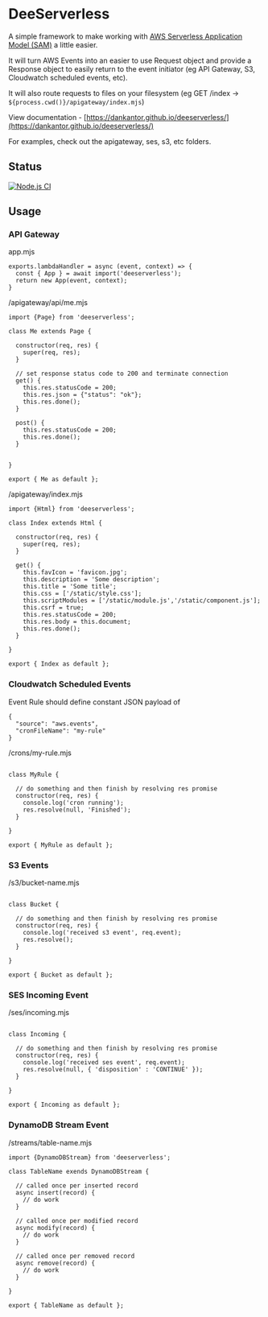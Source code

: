 # DeeServerless

A simple framework to make working with [AWS Serverless Application Model (SAM)](https://aws.amazon.com/serverless/sam/)
a little easier.

It will turn AWS Events into an easier to use Request object and provide a Response object to easily
return to the event initiator (eg API Gateway, S3, Cloudwatch scheduled events, etc).

It will also route requests to files on your filesystem 
(eg GET /index -> `${process.cwd()}/apigateway/index.mjs`)

View documentation - [https://dankantor.github.io/deeserverless/](https://dankantor.github.io/deeserverless/)

For examples, check out the apigateway, ses, s3, etc folders. 

## Status

[![Node.js CI](https://github.com/dankantor/deeserverless/actions/workflows/node.js.yml/badge.svg)](https://github.com/dankantor/deeserverless/actions/workflows/node.js.yml)

## Usage

### API Gateway

app.mjs 

```
exports.lambdaHandler = async (event, context) => {
  const { App } = await import('deeserverless');
  return new App(event, context);
}
```

/apigateway/api/me.mjs

```
import {Page} from 'deeserverless';

class Me extends Page {
  
  constructor(req, res) {
    super(req, res);
  }
  
  // set response status code to 200 and terminate connection
  get() {
    this.res.statusCode = 200;
    this.res.json = {"status": "ok"};
    this.res.done(); 
  }
  
  post() {
    this.res.statusCode = 200;
    this.res.done();
  }
  
  
}

export { Me as default };
```

/apigateway/index.mjs
```
import {Html} from 'deeserverless';

class Index extends Html {
  
  constructor(req, res) {
    super(req, res);
  }
  
  get() {
    this.favIcon = 'favicon.jpg';
    this.description = 'Some description';
    this.title = 'Some title';
    this.css = ['/static/style.css'];
    this.scriptModules = ['/static/module.js','/static/component.js'];
    this.csrf = true;
    this.res.statusCode = 200;
    this.res.body = this.document;
    this.res.done(); 
  }

}

export { Index as default };
```

### Cloudwatch Scheduled Events

Event Rule should define constant JSON payload of
```
{
  "source": "aws.events",
  "cronFileName": "my-rule"
}
```

/crons/my-rule.mjs

```

class MyRule {
  
  // do something and then finish by resolving res promise
  constructor(req, res) {
    console.log('cron running');
    res.resolve(null, 'Finished');
  }
  
}

export { MyRule as default };
```

### S3 Events

/s3/bucket-name.mjs

```

class Bucket {
  
  // do something and then finish by resolving res promise
  constructor(req, res) {
    console.log('received s3 event', req.event);
    res.resolve();
  }
  
}

export { Bucket as default };
```

### SES Incoming Event

/ses/incoming.mjs

```

class Incoming {
  
  // do something and then finish by resolving res promise
  constructor(req, res) {
    console.log('received ses event', req.event);
    res.resolve(null, { 'disposition' : 'CONTINUE' });
  }
  
}

export { Incoming as default };
```


### DynamoDB Stream Event

/streams/table-name.mjs

```
import {DynamoDBStream} from 'deeserverless';

class TableName exends DynamoDBStream {
  
  // called once per inserted record
  async insert(record) {
    // do work
  }

  // called once per modified record
  async modify(record) {
    // do work
  }

  // called once per removed record
  async remove(record) {
    // do work
  }
  
}

export { TableName as default };
```


